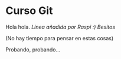 Curso Git
=========

Hola hola.
*Linea añadida por Raspi :)  Besitos*

(No hay tiempo para pensar en estas cosas)

Probando, probando...